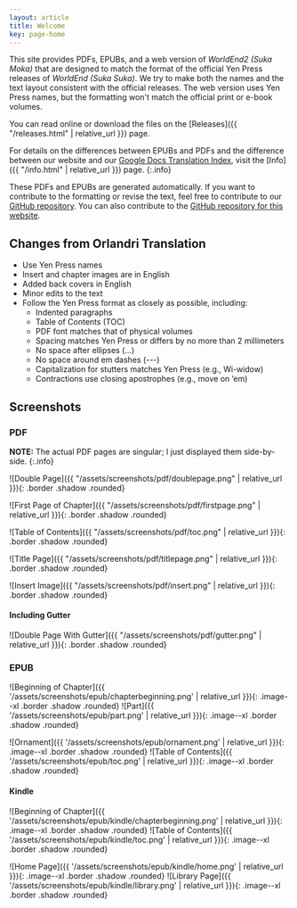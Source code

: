```yaml
---
layout: article
title: Welcome
key: page-home
---
```


This site provides PDFs, EPUBs, and a web version of *WorldEnd2 (Suka Moka)* that are designed to match the format of the official Yen Press releases of *WorldEnd (Suka Suka)*. We try to make both the names and the text layout consistent with the official releases. The web version uses Yen Press names, but the formatting won't match the official print or e-book volumes.

You can read online or download the files on the [Releases]({{ "/releases.html" | relative_url }}) page.

For details on the differences between EPUBs and PDFs and the difference between our website and our [Google Docs Translation Index](https://docs.google.com/document/d/16EOH4sCjJKkgEeGSW4T0kZXWLoove4iBvGZz_hf7xeU/edit), visit the [Info]({{ "/info.html" | relative_url }}) page.
{:.info}

These PDFs and EPUBs are generated automatically. If you want to contribute to the formatting or revise the text, feel free to contribute to our [GitHub repository](https://github.com/WorldEnd/worldend-formatting). You can also contribute to the [GitHub repository for this website](https://github.com/WorldEnd/worldend.github.io).

## Changes from Orlandri Translation
-   Use Yen Press names
-   Insert and chapter images are in English
-   Added back covers in English
-   Minor edits to the text
-   Follow the Yen Press format as closely as possible, including:
    -   Indented paragraphs
    -   Table of Contents (TOC)
    -   PDF font matches that of physical volumes
    -   Spacing matches Yen Press or differs by no more than 2 millimeters
    -   No space after ellipses (...)
    -   No space around em dashes (---)
    -   Capitalization for stutters matches Yen Press (e.g., Wi-widow)
    -   Contractions use closing apostrophes (e.g., move on &rsquo;em)

## Screenshots
### PDF
**NOTE:** The actual PDF pages are singular; I just displayed them side-by-side.
{:.info}

![Double Page]({{ "/assets/screenshots/pdf/doublepage.png" | relative_url }}){: .border .shadow .rounded}

![First Page of Chapter]({{ "/assets/screenshots/pdf/firstpage.png" | relative_url }}){: .border .shadow .rounded}

![Table of Contents]({{ "/assets/screenshots/pdf/toc.png" | relative_url }}){: .border .shadow .rounded}

![Title Page]({{ "/assets/screenshots/pdf/titlepage.png" | relative_url }}){: .border .shadow .rounded}

![Insert Image]({{ "/assets/screenshots/pdf/insert.png" | relative_url }}){: .border .shadow .rounded}

#### Including Gutter
![Double Page With Gutter]({{ "/assets/screenshots/pdf/gutter.png" | relative_url }}){: .border .shadow .rounded}

### EPUB
![Beginning of Chapter]({{ '/assets/screenshots/epub/chapterbeginning.png' | relative_url }}){: .image--xl .border .shadow .rounded}
![Part]({{ '/assets/screenshots/epub/part.png' | relative_url }}){: .image--xl .border .shadow .rounded}

![Ornament]({{ '/assets/screenshots/epub/ornament.png' | relative_url }}){: .image--xl .border .shadow .rounded}
![Table of Contents]({{ '/assets/screenshots/epub/toc.png' | relative_url }}){: .image--xl .border .shadow .rounded}

#### Kindle
![Beginning of Chapter]({{ '/assets/screenshots/epub/kindle/chapterbeginning.png' | relative_url }}){: .image--xl .border .shadow .rounded}
![Table of Contents]({{ '/assets/screenshots/epub/kindle/toc.png' | relative_url }}){: .image--xl .border .shadow .rounded}

![Home Page]({{ '/assets/screenshots/epub/kindle/home.png' | relative_url }}){: .image--xl .border .shadow .rounded}
![Library Page]({{ '/assets/screenshots/epub/kindle/library.png' | relative_url }}){: .image--xl .border .shadow .rounded}
